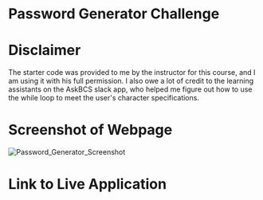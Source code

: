 # Password Generator Challenge

# Disclaimer

The starter code was provided to me by the instructor for this course, and I am using it with his full permission.
I also owe a lot of credit to the learning assistants on the AskBCS slack app, who helped me figure out how to use the while loop to meet the user's character specifications.

# Screenshot of Webpage

![Password_Generator_Screenshot](https://user-images.githubusercontent.com/83373330/121795929-0bbecb00-cbe3-11eb-9f81-375bfb09fb11.png)

# Link to Live Application

